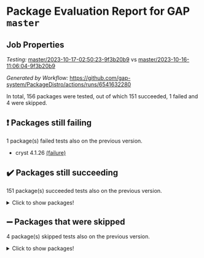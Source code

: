 # Package Evaluation Report for GAP `master`

## Job Properties

*Testing:* [master/2023-10-17-02:50:23-9f3b20b9](https://github.com/gap-system/PackageDistro/blob/data/reports/master/2023-10-17-02:50:23-9f3b20b9) vs [master/2023-10-16-11:06:04-9f3b20b9](https://github.com/gap-system/PackageDistro/blob/data/reports/master/2023-10-16-11:06:04-9f3b20b9)

*Generated by Workflow:* https://github.com/gap-system/PackageDistro/actions/runs/6541632280

In total, 156 packages were tested, out of which 151 succeeded, 1 failed and 4 were skipped.

## :exclamation: Packages still failing

1 package(s) failed tests also on the previous version.
- cryst 4.1.26 [(failure)](https://github.com/gap-system/PackageDistro/actions/runs/6541632280/job/17763838601)

## :heavy_check_mark: Packages still succeeding

151 package(s) succeeded tests also on the previous version.
<details><summary>Click to show packages!</summary>

- 4ti2interface 2023.02-04 [(success)](https://github.com/gap-system/PackageDistro/actions/runs/6541632280/job/17763833644)
- ace 5.6.2 [(success)](https://github.com/gap-system/PackageDistro/actions/runs/6541632280/job/17763833788)
- aclib 1.3.2 [(success)](https://github.com/gap-system/PackageDistro/actions/runs/6541632280/job/17763833913)
- agt 0.3.1 [(success)](https://github.com/gap-system/PackageDistro/actions/runs/6541632280/job/17763834035)
- alnuth 3.2.1 [(success)](https://github.com/gap-system/PackageDistro/actions/runs/6541632280/job/17763834197)
- anupq 3.3.0 [(success)](https://github.com/gap-system/PackageDistro/actions/runs/6541632280/job/17763834334)
- atlasrep 2.1.7 [(success)](https://github.com/gap-system/PackageDistro/actions/runs/6541632280/job/17763834468)
- autodoc 2023.06.19 [(success)](https://github.com/gap-system/PackageDistro/actions/runs/6541632280/job/17763835997)
- automata 1.15 [(success)](https://github.com/gap-system/PackageDistro/actions/runs/6541632280/job/17763836248)
- automgrp 1.3.2 [(success)](https://github.com/gap-system/PackageDistro/actions/runs/6541632280/job/17763836396)
- autpgrp 1.11 [(success)](https://github.com/gap-system/PackageDistro/actions/runs/6541632280/job/17763836635)
- cap 2023.10-06 [(success)](https://github.com/gap-system/PackageDistro/actions/runs/6541632280/job/17763837084)
- caratinterface 2.3.5 [(success)](https://github.com/gap-system/PackageDistro/actions/runs/6541632280/job/17763837275)
- cddinterface 2022.11.01 [(success)](https://github.com/gap-system/PackageDistro/actions/runs/6541632280/job/17763837516)
- circle 1.6.6 [(success)](https://github.com/gap-system/PackageDistro/actions/runs/6541632280/job/17763837607)
- classicpres 1.22 [(success)](https://github.com/gap-system/PackageDistro/actions/runs/6541632280/job/17763837677)
- cohomolo 1.6.11 [(success)](https://github.com/gap-system/PackageDistro/actions/runs/6541632280/job/17763837786)
- congruence 1.2.5 [(success)](https://github.com/gap-system/PackageDistro/actions/runs/6541632280/job/17763837883)
- corelg 1.56 [(success)](https://github.com/gap-system/PackageDistro/actions/runs/6541632280/job/17763838202)
- crime 1.6 [(success)](https://github.com/gap-system/PackageDistro/actions/runs/6541632280/job/17763838295)
- crisp 1.4.6 [(success)](https://github.com/gap-system/PackageDistro/actions/runs/6541632280/job/17763838412)
- crypting 0.10.4 [(success)](https://github.com/gap-system/PackageDistro/actions/runs/6541632280/job/17763838522)
- crystcat 1.1.10 [(success)](https://github.com/gap-system/PackageDistro/actions/runs/6541632280/job/17763838687)
- ctbllib 1.3.6 [(success)](https://github.com/gap-system/PackageDistro/actions/runs/6541632280/job/17763838823)
- cubefree 1.19 [(success)](https://github.com/gap-system/PackageDistro/actions/runs/6541632280/job/17763838942)
- curlinterface 2.3.2 [(success)](https://github.com/gap-system/PackageDistro/actions/runs/6541632280/job/17763839064)
- cvec 2.8.1 [(success)](https://github.com/gap-system/PackageDistro/actions/runs/6541632280/job/17763839151)
- datastructures 0.3.0 [(success)](https://github.com/gap-system/PackageDistro/actions/runs/6541632280/job/17763839256)
- deepthought 1.0.6 [(success)](https://github.com/gap-system/PackageDistro/actions/runs/6541632280/job/17763839363)
- design 1.8 [(success)](https://github.com/gap-system/PackageDistro/actions/runs/6541632280/job/17763839486)
- difsets 2.3.1 [(success)](https://github.com/gap-system/PackageDistro/actions/runs/6541632280/job/17763839576)
- digraphs 1.6.3 [(success)](https://github.com/gap-system/PackageDistro/actions/runs/6541632280/job/17763839677)
- edim 1.3.7 [(success)](https://github.com/gap-system/PackageDistro/actions/runs/6541632280/job/17763839773)
- example 4.3.4 [(success)](https://github.com/gap-system/PackageDistro/actions/runs/6541632280/job/17763839898)
- examplesforhomalg 2023.10-01 [(success)](https://github.com/gap-system/PackageDistro/actions/runs/6541632280/job/17763840031)
- factint 1.6.3 [(success)](https://github.com/gap-system/PackageDistro/actions/runs/6541632280/job/17763840141)
- ferret 1.0.9 [(success)](https://github.com/gap-system/PackageDistro/actions/runs/6541632280/job/17763840279)
- fga 1.5.0 [(success)](https://github.com/gap-system/PackageDistro/actions/runs/6541632280/job/17763840394)
- fining 1.5.6 [(success)](https://github.com/gap-system/PackageDistro/actions/runs/6541632280/job/17763840515)
- float 1.0.3 [(success)](https://github.com/gap-system/PackageDistro/actions/runs/6541632280/job/17763840635)
- format 1.4.3 [(success)](https://github.com/gap-system/PackageDistro/actions/runs/6541632280/job/17763840750)
- forms 1.2.9 [(success)](https://github.com/gap-system/PackageDistro/actions/runs/6541632280/job/17763840887)
- fplsa 1.2.6 [(success)](https://github.com/gap-system/PackageDistro/actions/runs/6541632280/job/17763841008)
- fr 2.4.12 [(success)](https://github.com/gap-system/PackageDistro/actions/runs/6541632280/job/17763841130)
- francy 2.0.3 [(success)](https://github.com/gap-system/PackageDistro/actions/runs/6541632280/job/17763841234)
- fwtree 1.3 [(success)](https://github.com/gap-system/PackageDistro/actions/runs/6541632280/job/17763841389)
- gapdoc 1.6.6 [(success)](https://github.com/gap-system/PackageDistro/actions/runs/6541632280/job/17763841519)
- gauss 2023.02-04 [(success)](https://github.com/gap-system/PackageDistro/actions/runs/6541632280/job/17763841675)
- gaussforhomalg 2023.10-01 [(success)](https://github.com/gap-system/PackageDistro/actions/runs/6541632280/job/17763841828)
- gbnp 1.0.5 [(success)](https://github.com/gap-system/PackageDistro/actions/runs/6541632280/job/17763841978)
- generalizedmorphismsforcap 2023.08-02 [(success)](https://github.com/gap-system/PackageDistro/actions/runs/6541632280/job/17763842107)
- genss 1.6.8 [(success)](https://github.com/gap-system/PackageDistro/actions/runs/6541632280/job/17763842274)
- gradedmodules 2023.09-01 [(success)](https://github.com/gap-system/PackageDistro/actions/runs/6541632280/job/17763842460)
- gradedringforhomalg 2023.08-01 [(success)](https://github.com/gap-system/PackageDistro/actions/runs/6541632280/job/17763842628)
- grape 4.9.0 [(success)](https://github.com/gap-system/PackageDistro/actions/runs/6541632280/job/17763842794)
- groupoids 1.73 [(success)](https://github.com/gap-system/PackageDistro/actions/runs/6541632280/job/17763842971)
- grpconst 2.6.4 [(success)](https://github.com/gap-system/PackageDistro/actions/runs/6541632280/job/17763843185)
- guarana 0.96.3 [(success)](https://github.com/gap-system/PackageDistro/actions/runs/6541632280/job/17763843356)
- guava 3.18 [(success)](https://github.com/gap-system/PackageDistro/actions/runs/6541632280/job/17763843523)
- hap 1.60 [(success)](https://github.com/gap-system/PackageDistro/actions/runs/6541632280/job/17763843636)
- hapcryst 0.1.15 [(success)](https://github.com/gap-system/PackageDistro/actions/runs/6541632280/job/17763843806)
- hecke 1.5.3 [(success)](https://github.com/gap-system/PackageDistro/actions/runs/6541632280/job/17763843998)
- help 3.5 [(success)](https://github.com/gap-system/PackageDistro/actions/runs/6541632280/job/17763844179)
- homalg 2023.10-01 [(success)](https://github.com/gap-system/PackageDistro/actions/runs/6541632280/job/17763844380)
- homalgtocas 2023.08-01 [(success)](https://github.com/gap-system/PackageDistro/actions/runs/6541632280/job/17763844552)
- idrel 2.45 [(success)](https://github.com/gap-system/PackageDistro/actions/runs/6541632280/job/17763844732)
- images 1.3.1 [(success)](https://github.com/gap-system/PackageDistro/actions/runs/6541632280/job/17763844954)
- intpic 0.3.0 [(success)](https://github.com/gap-system/PackageDistro/actions/runs/6541632280/job/17763845181)
- io 4.8.2 [(success)](https://github.com/gap-system/PackageDistro/actions/runs/6541632280/job/17763845316)
- io_forhomalg 2023.02-04 [(success)](https://github.com/gap-system/PackageDistro/actions/runs/6541632280/job/17763845493)
- irredsol 1.4.4 [(success)](https://github.com/gap-system/PackageDistro/actions/runs/6541632280/job/17763845651)
- json 2.1.1 [(success)](https://github.com/gap-system/PackageDistro/actions/runs/6541632280/job/17763845838)
- jupyterkernel 1.5.0 [(success)](https://github.com/gap-system/PackageDistro/actions/runs/6541632280/job/17763846017)
- jupyterviz 1.5.6 [(success)](https://github.com/gap-system/PackageDistro/actions/runs/6541632280/job/17763846198)
- kan 1.36 [(success)](https://github.com/gap-system/PackageDistro/actions/runs/6541632280/job/17763846401)
- kbmag 1.5.11 [(success)](https://github.com/gap-system/PackageDistro/actions/runs/6541632280/job/17763846610)
- laguna 3.9.6 [(success)](https://github.com/gap-system/PackageDistro/actions/runs/6541632280/job/17763846808)
- liealgdb 2.2.1 [(success)](https://github.com/gap-system/PackageDistro/actions/runs/6541632280/job/17763846999)
- liepring 2.8 [(success)](https://github.com/gap-system/PackageDistro/actions/runs/6541632280/job/17763847235)
- liering 2.4.2 [(success)](https://github.com/gap-system/PackageDistro/actions/runs/6541632280/job/17763847425)
- linearalgebraforcap 2023.10-03 [(success)](https://github.com/gap-system/PackageDistro/actions/runs/6541632280/job/17763847591)
- localizeringforhomalg 2023.10-01 [(success)](https://github.com/gap-system/PackageDistro/actions/runs/6541632280/job/17763847742)
- loops 3.4.3 [(success)](https://github.com/gap-system/PackageDistro/actions/runs/6541632280/job/17763847942)
- lpres 1.0.3 [(success)](https://github.com/gap-system/PackageDistro/actions/runs/6541632280/job/17763848133)
- majoranaalgebras 1.5.1 [(success)](https://github.com/gap-system/PackageDistro/actions/runs/6541632280/job/17763848298)
- mapclass 1.4.6 [(success)](https://github.com/gap-system/PackageDistro/actions/runs/6541632280/job/17763848432)
- matgrp 0.70 [(success)](https://github.com/gap-system/PackageDistro/actions/runs/6541632280/job/17763848606)
- matricesforhomalg 2023.10-01 [(success)](https://github.com/gap-system/PackageDistro/actions/runs/6541632280/job/17763848766)
- modisom 2.5.4 [(success)](https://github.com/gap-system/PackageDistro/actions/runs/6541632280/job/17763848919)
- modulepresentationsforcap 2023.10-01 [(success)](https://github.com/gap-system/PackageDistro/actions/runs/6541632280/job/17763849089)
- modules 2023.10-01 [(success)](https://github.com/gap-system/PackageDistro/actions/runs/6541632280/job/17763849227)
- monoidalcategories 2023.08-11 [(success)](https://github.com/gap-system/PackageDistro/actions/runs/6541632280/job/17763849363)
- nconvex 2022.09-01 [(success)](https://github.com/gap-system/PackageDistro/actions/runs/6541632280/job/17763849483)
- nilmat 1.4.2 [(success)](https://github.com/gap-system/PackageDistro/actions/runs/6541632280/job/17763849577)
- nock 1.5 [(success)](https://github.com/gap-system/PackageDistro/actions/runs/6541632280/job/17763849704)
- normalizinterface 1.3.6 [(success)](https://github.com/gap-system/PackageDistro/actions/runs/6541632280/job/17763849796)
- nq 2.5.10 [(success)](https://github.com/gap-system/PackageDistro/actions/runs/6541632280/job/17763849911)
- numericalsgps 1.3.1 [(success)](https://github.com/gap-system/PackageDistro/actions/runs/6541632280/job/17763849998)
- openmath 11.5.3 [(success)](https://github.com/gap-system/PackageDistro/actions/runs/6541632280/job/17763850074)
- orb 4.9.0 [(success)](https://github.com/gap-system/PackageDistro/actions/runs/6541632280/job/17763850166)
- packagemanager 1.4.1 [(success)](https://github.com/gap-system/PackageDistro/actions/runs/6541632280/job/17763850255)
- patternclass 2.4.3 [(success)](https://github.com/gap-system/PackageDistro/actions/runs/6541632280/job/17763850347)
- permut 2.0.4 [(success)](https://github.com/gap-system/PackageDistro/actions/runs/6541632280/job/17763850450)
- polenta 1.3.10 [(success)](https://github.com/gap-system/PackageDistro/actions/runs/6541632280/job/17763850542)
- polymaking 0.8.7 [(success)](https://github.com/gap-system/PackageDistro/actions/runs/6541632280/job/17763850656)
- primgrp 3.4.4 [(success)](https://github.com/gap-system/PackageDistro/actions/runs/6541632280/job/17763850755)
- profiling 2.5.4 [(success)](https://github.com/gap-system/PackageDistro/actions/runs/6541632280/job/17763850839)
- qpa 1.34 [(success)](https://github.com/gap-system/PackageDistro/actions/runs/6541632280/job/17763850944)
- quagroup 1.8.3 [(success)](https://github.com/gap-system/PackageDistro/actions/runs/6541632280/job/17763851050)
- radiroot 2.9 [(success)](https://github.com/gap-system/PackageDistro/actions/runs/6541632280/job/17763851142)
- rcwa 4.7.1 [(success)](https://github.com/gap-system/PackageDistro/actions/runs/6541632280/job/17763851242)
- rds 1.8 [(success)](https://github.com/gap-system/PackageDistro/actions/runs/6541632280/job/17763851345)
- recog 1.4.2 [(success)](https://github.com/gap-system/PackageDistro/actions/runs/6541632280/job/17763851483)
- repndecomp 1.3.0 [(success)](https://github.com/gap-system/PackageDistro/actions/runs/6541632280/job/17763851604)
- repsn 3.1.1 [(success)](https://github.com/gap-system/PackageDistro/actions/runs/6541632280/job/17763851702)
- resclasses 4.7.3 [(success)](https://github.com/gap-system/PackageDistro/actions/runs/6541632280/job/17763851802)
- ringsforhomalg 2023.09-01 [(success)](https://github.com/gap-system/PackageDistro/actions/runs/6541632280/job/17763851898)
- sco 2023.08-01 [(success)](https://github.com/gap-system/PackageDistro/actions/runs/6541632280/job/17763851980)
- scscp 2.4.1 [(success)](https://github.com/gap-system/PackageDistro/actions/runs/6541632280/job/17763852085)
- semigroups 5.3.2 [(success)](https://github.com/gap-system/PackageDistro/actions/runs/6541632280/job/17763852211)
- sglppow 2.3 [(success)](https://github.com/gap-system/PackageDistro/actions/runs/6541632280/job/17763852306)
- sgpviz 0.999.5 [(success)](https://github.com/gap-system/PackageDistro/actions/runs/6541632280/job/17763852398)
- simpcomp 2.1.14 [(success)](https://github.com/gap-system/PackageDistro/actions/runs/6541632280/job/17763852486)
- singular 2023.02.09 [(success)](https://github.com/gap-system/PackageDistro/actions/runs/6541632280/job/17763852588)
- sl2reps 1.1 [(success)](https://github.com/gap-system/PackageDistro/actions/runs/6541632280/job/17763852699)
- sla 1.5.3 [(success)](https://github.com/gap-system/PackageDistro/actions/runs/6541632280/job/17763852797)
- smallgrp 1.5.3 [(success)](https://github.com/gap-system/PackageDistro/actions/runs/6541632280/job/17763852989)
- smallsemi 0.6.13 [(success)](https://github.com/gap-system/PackageDistro/actions/runs/6541632280/job/17763853136)
- sonata 2.9.6 [(success)](https://github.com/gap-system/PackageDistro/actions/runs/6541632280/job/17763853258)
- sophus 1.27 [(success)](https://github.com/gap-system/PackageDistro/actions/runs/6541632280/job/17763853386)
- sotgrps 1.2 [(success)](https://github.com/gap-system/PackageDistro/actions/runs/6541632280/job/17763853497)
- spinsym 1.5.2 [(success)](https://github.com/gap-system/PackageDistro/actions/runs/6541632280/job/17763853596)
- standardff 1.0 [(success)](https://github.com/gap-system/PackageDistro/actions/runs/6541632280/job/17763853739)
- symbcompcc 1.3.2 [(success)](https://github.com/gap-system/PackageDistro/actions/runs/6541632280/job/17763853849)
- thelma 1.3 [(success)](https://github.com/gap-system/PackageDistro/actions/runs/6541632280/job/17763853983)
- tomlib 1.2.9 [(success)](https://github.com/gap-system/PackageDistro/actions/runs/6541632280/job/17763854132)
- toolsforhomalg 2023.10-01 [(success)](https://github.com/gap-system/PackageDistro/actions/runs/6541632280/job/17763854297)
- toric 1.9.5 [(success)](https://github.com/gap-system/PackageDistro/actions/runs/6541632280/job/17763854459)
- toricvarieties 2022.07.13 [(success)](https://github.com/gap-system/PackageDistro/actions/runs/6541632280/job/17763854601)
- transgrp 3.6.4 [(success)](https://github.com/gap-system/PackageDistro/actions/runs/6541632280/job/17763854777)
- ugaly 4.1.3 [(success)](https://github.com/gap-system/PackageDistro/actions/runs/6541632280/job/17763854945)
- unipot 1.5 [(success)](https://github.com/gap-system/PackageDistro/actions/runs/6541632280/job/17763855139)
- unitlib 4.2.0 [(success)](https://github.com/gap-system/PackageDistro/actions/runs/6541632280/job/17763855325)
- utils 0.84 [(success)](https://github.com/gap-system/PackageDistro/actions/runs/6541632280/job/17763855496)
- uuid 0.7 [(success)](https://github.com/gap-system/PackageDistro/actions/runs/6541632280/job/17763855665)
- walrus 0.9991 [(success)](https://github.com/gap-system/PackageDistro/actions/runs/6541632280/job/17763855869)
- wedderga 4.10.4 [(success)](https://github.com/gap-system/PackageDistro/actions/runs/6541632280/job/17763856057)
- xmod 2.91 [(success)](https://github.com/gap-system/PackageDistro/actions/runs/6541632280/job/17763856334)
- xmodalg 1.23 [(success)](https://github.com/gap-system/PackageDistro/actions/runs/6541632280/job/17763856534)
- yangbaxter 0.10.3 [(success)](https://github.com/gap-system/PackageDistro/actions/runs/6541632280/job/17763856733)
- zeromqinterface 0.14 [(success)](https://github.com/gap-system/PackageDistro/actions/runs/6541632280/job/17763856931)
</details>

## :heavy_minus_sign: Packages that were skipped

4 package(s) skipped tests also on the previous version.
<details><summary>Click to show packages!</summary>

- browse 1.8.21 [(skipped)](https://github.com/gap-system/PackageDistro/actions/runs/6541632280/job/17763411720)
- itc 1.5.1 [(skipped)](https://github.com/gap-system/PackageDistro/actions/runs/6541632280/job/17763411720)
- polycyclic 2.16 [(skipped)](https://github.com/gap-system/PackageDistro/actions/runs/6541632280/job/17763411720)
- xgap 4.31 [(skipped)](https://github.com/gap-system/PackageDistro/actions/runs/6541632280/job/17763411720)
</details>

